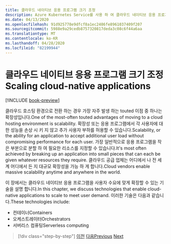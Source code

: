```yaml
---
title: 클라우드 네이티브 응용 프로그램 크기 조정
description: Azure Kubernetes Service를 사용 하 여 클라우드 네이티브 응용 프로그램을 확장 하 고 비용 효율적인 방식으로 사용자 수요를 충족 하도록 Azure Functions.
ms.date: 04/13/2020
ms.openlocfilehash: 91d925778e9dfcf8a1ec2486fe8961037409f207
ms.sourcegitcommit: 5988e9a29cedb8757320817deda3c08c6f44a6aa
ms.translationtype: MT
ms.contentlocale: ko-KR
ms.lasthandoff: 04/28/2020
ms.locfileid: "82199944"
---
```

# <a name="scaling-cloud-native-applications"></a><span data-ttu-id="c0a1a-103">클라우드 네이티브 응용 프로그램 크기 조정</span><span class="sxs-lookup"><span data-stu-id="c0a1a-103">Scaling cloud-native applications</span></span>

[!INCLUDE [book-preview](../../../includes/book-preview.md)]

<span data-ttu-id="c0a1a-104">클라우드 호스팅 환경으로 전환 하는 경우 가장 자주 발생 하는 touted 이점 중 하나는 확장성입니다.</span><span class="sxs-lookup"><span data-stu-id="c0a1a-104">One of the most-often touted advantages of moving to a cloud hosting environment is scalability.</span></span> <span data-ttu-id="c0a1a-105">확장성 또는 응용 프로그램에서 각 사용자에 대 한 성능을 손상 시 키 지 않고 추가 사용자 부하를 허용할 수 있습니다.</span><span class="sxs-lookup"><span data-stu-id="c0a1a-105">Scalability, or the ability for an application to accept additional user load without compromising performance for each user.</span></span> <span data-ttu-id="c0a1a-106">가장 일반적으로 응용 프로그램을 작은 부분으로 분할 하 여 필요한 리소스를 지정할 수 있습니다.</span><span class="sxs-lookup"><span data-stu-id="c0a1a-106">It's most often achieved by breaking up an application into small pieces that can each be given whatever resources they require.</span></span> <span data-ttu-id="c0a1a-107">클라우드 공급 업체는 어디에서 나 전 세계 어디에서 든 지 대규모 확장성을 가능 하 게 합니다.</span><span class="sxs-lookup"><span data-stu-id="c0a1a-107">Cloud vendors enable massive scalability anytime and anywhere in the world.</span></span>

 <span data-ttu-id="c0a1a-108">이 장에서는 클라우드 네이티브 응용 프로그램을 사용자 수요에 맞게 확장할 수 있는 기술을 설명 합니다.</span><span class="sxs-lookup"><span data-stu-id="c0a1a-108">In this chapter, we discuss technologies that enable cloud-native applications to scale to meet user demand.</span></span> <span data-ttu-id="c0a1a-109">이러한 기술은 다음과 같습니다.</span><span class="sxs-lookup"><span data-stu-id="c0a1a-109">These technologies include:</span></span>

- <span data-ttu-id="c0a1a-110">컨테이너</span><span class="sxs-lookup"><span data-stu-id="c0a1a-110">Containers</span></span>
- <span data-ttu-id="c0a1a-111">오케스트레이터</span><span class="sxs-lookup"><span data-stu-id="c0a1a-111">Orchestrators</span></span>
- <span data-ttu-id="c0a1a-112">서버리스 컴퓨팅</span><span class="sxs-lookup"><span data-stu-id="c0a1a-112">Serverless computing</span></span>

>[!div class="step-by-step"]
><span data-ttu-id="c0a1a-113">[이전](centralized-configuration.md)
>[다음](leverage-containers-orchestrators.md)</span><span class="sxs-lookup"><span data-stu-id="c0a1a-113">[Previous](centralized-configuration.md)
[Next](leverage-containers-orchestrators.md)</span></span>
